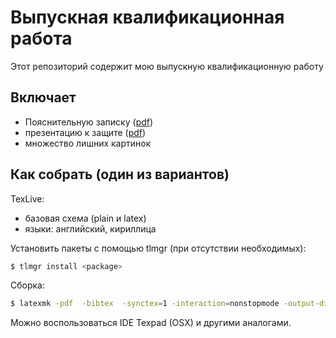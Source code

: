 # Выпускная квалификационная работа

Этот репозиторий содержит мою выпускную квалификационную работу

## Включает
 - Пояснительную записку ([pdf](thesis.pdf))
 - презентацию к защите ([pdf](presentation.pdf)) 
 - множество лишних картинок

## Как собрать (один из вариантов)
TexLive:
 - базовая схема (plain и latex)
 - языки: английский, кириллица

Установить пакеты с помощью tlmgr (при отсутствии необходимых):
```bash
$ tlmgr install <package>
```

Сборка:
```bash
$ latexmk -pdf  -bibtex  -synctex=1 -interaction=nonstopmode -output-directory=build thesis.tex 
```

Можно воспользоваться IDE Texpad (OSX) и другими аналогами.
